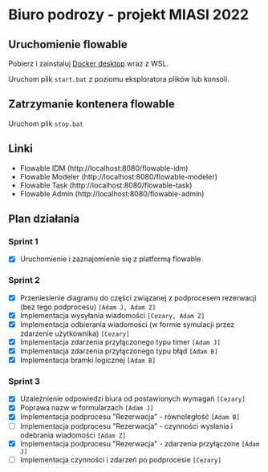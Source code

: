 # Biuro podrozy - projekt MIASI 2022

## Uruchomienie flowable

Pobierz i zainstaluj [Docker desktop](https://www.docker.com/products/docker-desktop/) wraz z WSL.

Uruchom plik `start.bat` z poziomu eksploratora plików lub konsoli.

## Zatrzymanie kontenera flowable

Uruchom plik `stop.bat` 

## Linki

- Flowable IDM (http://localhost:8080/flowable-idm)
- Flowable Modeler (http://localhost:8080/flowable-modeler)
- Flowable Task (http://localhost:8080/flowable-task)
- Flowable Admin (http://localhost:8080/flowable-admin)

## Plan działania

### Sprint 1
- [x] Uruchomienie i zaznajomienie się z platformą flowable

### Sprint 2
- [x] Przeniesienie diagramu do części związanej z podprocesem rezerwacji (bez tego podprocesu) `[Adam J, Adam Z]`
- [x] Implementacja wysyłania wiadomości `[Cezary, Adam Z]`
- [x] Implementacja odbierania wiadomości (w formie symulacji przez zdarzenie użytkownika) `[Cezary]`
- [x] Implementacja zdarzenia przyłączonego typu timer `[Adam J]`
- [x] Implementacja zdarzenia przyłączonego typu błąd `[Adam B]`
- [x] Implementacja bramki logicznej `[Adam B]`

### Sprint 3
- [x] Uzależnienie odpowiedzi biura od postawionych wymagań `[Cezary]`
- [x] Poprawa nazw w formularzach `[Adam J]`
- [x] Implementacja podprocesu "Rezerwacja" - równoległość `[Adam B]`
- [ ] Implementacja podprocesu "Rezerwacja" - czynności wysłania i odebrania wiadomości `[Adam Z]`
- [x] Implementacja podprocesu "Rezerwacja" - zdarzenia przyłączone `[Adam J]`
- [ ] Implementacja czynności i zdarzeń po podprocesie `[Cezary]`
